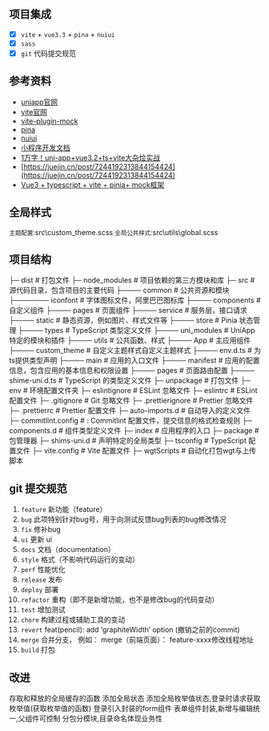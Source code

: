 ## 项目集成

- [x] `vite` + `vue3.3` + `pina` + `nuiui`
- [x] `sass`
- [x] `git` 代码提交规范

## 参考资料

- [uniapp官网](https://uniapp.dcloud.net.cn/quickstart-cli.html)
- [vite官网](https://cn.vitejs.dev/)
- [vite-plugin-mock](https://github.com/vbenjs/vite-plugin-mock)
- [pina](https://pinia.vuejs.org/)
- [nuiui](https://nutui-uniapp.netlify.app/components/basic/button.html)
- [小程序开发文档](https://developers.weixin.qq.com/miniprogram/dev/api/)
- [1万字！uni-app+vue3.2+ts+vite大杂烩实战](https://juejin.cn/post/7148008686911225864)
- [https://juejin.cn/post/7244192313844154424](https://juejin.cn/post/7244192313844154424)
- [Vue3 + typescript + vite + pinia+ mock框架](https://ext.dcloud.net.cn/plugin?id=13525)

## 全局样式

`主题配置`:src\custom_theme.scss
`全局公共样式`:src\utils\global.scss

## 项目结构

├─ dist # 打包文件
├─ node_modules # 项目依赖的第三方模块和库
├─ src # 源代码目录，包含项目的主要代码
├──── common # 公共资源和模块
├─────── iconfont # 字体图标文件，阿里巴巴图标库
├──── components # 自定义组件
├──── pages # 页面组件
├──── service # 服务层，接口请求
├──── static # 静态资源，例如图片、样式文件等
├──── store # Pinia 状态管理
├──── types # TypeScript 类型定义文件
├──── uni_modules # UniApp 特定的模块和插件
├──── utils # 公共函数、样式
├──── App # 主应用组件
├──── custom_theme # 自定义主题样式自定义主题样式
├──── env.d.ts # 为ts提供类型声明
├──── main # 应用的入口文件
├──── manifest # 应用的配置信息，包含应用的基本信息和权限设置
├──── pages # 页面路由配置
├──── shime-uni.d.ts # TypeScript 的类型定义文件
├─ unpackage # 打包文件
├─ env # 环境配置文件夹
├─ eslintignore # ESLint 忽略文件
├─ eslintrc # ESLint 配置文件
├─ .gitignore # Git 忽略文件
├─ .prettierignore # Prettier 忽略文件
├─ .prettierrc # Prettier 配置文件
├─ auto-imports.d # 自动导入的定义文件
├─ commitlint.config # : Commitlint 配置文件，提交信息的格式检查规则
├─ components.d # 组件类型定义文件
├─ index # 应用程序的入口
├─ package # 包管理器
├─ shims-uni.d # 声明特定的全局类型
├─ tsconfig # TypeScript 配置文件
├─ vite.config # Vite 配置文件
├─ wgtScripts # 自动化打包wgt与上传脚本

## git 提交规范

1. `feature` 新功能（feature）
2. `bug` 此项特别针对bug号，用于向测试反馈bug列表的bug修改情况
3. `fix` 修补bug
4. `ui` 更新 ui
5. `docs` 文档（documentation）
6. `style` 格式（不影响代码运行的变动）
7. `perf` 性能优化
8. `release` 发布
9. `deploy` 部署
10. `refactor` 重构（即不是新增功能，也不是修改bug的代码变动）
11. `test` 增加测试
12. `chore` 构建过程或辅助工具的变动
13. `revert` feat(pencil): add ‘graphiteWidth’ option (撤销之前的commit)
14. `merge` 合并分支， 例如： merge（前端页面）： feature-xxxx修改线程地址
15. `build` 打包

## 改进

存取和释放的全局缓存的函数
添加全局状态
添加全局枚举值状态,登录时请求获取枚举值(获取枚举值的函数)
登录引入封装的form组件
表单组件封装,新增与编辑统一,父组件可控制
分包分模块,目录命名体现业务性
